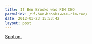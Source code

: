 ```yaml
---
title: If Ben Brooks was RIM CEO
permalink: /if-ben-brooks-was-rim-ceo/
date: 2012-01-23 15:53:42
layout: post
---
```


[Spot on.](http://brooksreview.net/2012-01-if-i-were-ceo/)